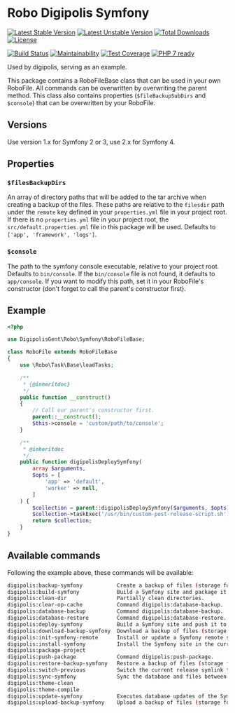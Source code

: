 # Robo Digipolis Symfony

[![Latest Stable Version](https://poser.pugx.org/digipolisgent/robo-digipolis-symfony/v/stable)](https://packagist.org/packages/digipolisgent/robo-digipolis-symfony)
[![Latest Unstable Version](https://poser.pugx.org/digipolisgent/robo-digipolis-symfony/v/unstable)](https://packagist.org/packages/digipolisgent/robo-digipolis-symfony)
[![Total Downloads](https://poser.pugx.org/digipolisgent/robo-digipolis-symfony/downloads)](https://packagist.org/packages/digipolisgent/robo-digipolis-symfony)
[![License](https://poser.pugx.org/digipolisgent/robo-digipolis-symfony/license)](https://packagist.org/packages/digipolisgent/robo-digipolis-symfony)

[![Build Status](https://travis-ci.org/digipolisgent/robo-digipolis-symfony.svg?branch=develop)](https://travis-ci.org/digipolisgent/robo-digipolis-symfony)
[![Maintainability](https://api.codeclimate.com/v1/badges/dce687535f6482464538/maintainability)](https://codeclimate.com/github/digipolisgent/robo-digipolis-symfony/maintainability)
[![Test Coverage](https://api.codeclimate.com/v1/badges/dce687535f6482464538/test_coverage)](https://codeclimate.com/github/digipolisgent/robo-digipolis-symfony/test_coverage)
[![PHP 7 ready](https://php7ready.timesplinter.ch/digipolisgent/robo-digipolis-symfony/develop/badge.svg)](https://travis-ci.org/digipolisgent/robo-digipolis-symfony)

Used by digipolis, serving as an example.

This package contains a RoboFileBase class that can be used in your own
RoboFile. All commands can be overwritten by overwriting the parent method.
This class also contains properties (`$fileBackupSubDirs` and `$console`) that
can be overwritten by your RoboFile.

## Versions
Use version 1.x for Symfony 2 or 3, use 2.x for Symfony 4.

## Properties

### `$filesBackupDirs`

An array of directory paths that will be added to the tar archive when creating
a backup of the files. These paths are relative to the `filesdir` path under the
`remote` key defined in your `properties.yml` file in your project root. If
there is no `properties.yml` file in your project root, the
`src/default.properties.yml` file in this package will be used. Defaults to
`['app', 'framework', 'logs']`.

### `$console`

The path to the symfony console executable, relative to your project root.
Defaults to `bin/console`. If the `bin/console` file is not found, it defaults
to `app/console`. If you want to modify this path, set it in your RoboFile's
constructor (don't forget to call the parent's constructor first).

## Example

```php
<?php

use DigipolisGent\Robo\Symfony\RoboFileBase;

class RoboFile extends RoboFileBase
{
    use \Robo\Task\Base\loadTasks;

    /**
     * {@inheritdoc}
     */
    public function __construct()
    {
        // Call our parent's constructor first.
        parent::__construct();
        $this->console = 'custom/path/to/console';
    }

    /**
     * @inheritdoc
     */
    public function digipolisDeploySymfony(
        array $arguments,
        $opts = [
            'app' => 'default',
            'worker' => null,
        ]
    ) {
        $collection = parent::digipolisDeploySymfony($arguments, $opts);
        $collection->taskExec('/usr/bin/custom-post-release-script.sh');
        return $collection;
    }
}

```

## Available commands

Following the example above, these commands will be available:

```bash
digipolis:backup-symfony           Create a backup of files (storage folder) and database.
digipolis:build-symfony            Build a Symfony site and package it.
digipolis:clean-dir                Partially clean directories.
digipolis:clear-op-cache           Command digipolis:database-backup.
digipolis:database-backup          Command digipolis:database-backup.
digipolis:database-restore         Command digipolis:database-restore.
digipolis:deploy-symfony           Build a Symfony site and push it to the servers.
digipolis:download-backup-symfony  Download a backup of files (storage folder) and database.
digipolis:init-symfony-remote      Install or update a Symfony remote site.
digipolis:install-symfony          Install the Symfony site in the current folder.
digipolis:package-project
digipolis:push-package             Command digipolis:push-package.
digipolis:restore-backup-symfony   Restore a backup of files (storage folder) and database.
digipolis:switch-previous          Switch the current release symlink to the previous release.
digipolis:sync-symfony             Sync the database and files between two Symfony sites.
digipolis:theme-clean
digipolis:theme-compile
digipolis:update-symfony           Executes database updates of the Symfony site in the current folder.
digipolis:upload-backup-symfony    Upload a backup of files (storage folder) and database to a server.
```
